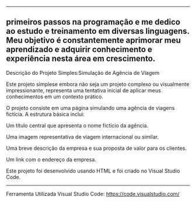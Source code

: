 -------------------------------------------------------------------------------------------------------------------------------------------------------------------------
primeiros passos na programação e me dedico ao estudo e treinamento em diversas linguagens. Meu objetivo é constantemente aprimorar meu aprendizado e adquirir conhecimento e experiência nesta área em crescimento.
-------------------------------------------------------------------------------------------------------------------------------------------------------------------------
Descrição do Projeto Simples:Simulação de Agência de Viagem

Este projeto simplese embora não seja um projeto complexo ou visualmente impressionante, representa uma tentativa inicial de aplicar meus conhecimentos em um contexto prático.

O projeto consiste em uma página simulando uma agência de viagens fictícia. A estrutura básica inclui:

Um título central que apresenta o nome fictício da agência.

Uma imagem representativa de viagem internacional ou similar.

Uma breve descrição da empresa e sua proposta de valor para os clientes.

Um link com o endereço da empresa.

Este projeto foi desenvolvido usando HTML e foi criado no Visual Studio Code.

-------------------------------------------------------------------------------------------------------------------------------------------------------------------------
Ferramenta Utilizada
Visual Studio Code: https://code.visualstudio.com/



